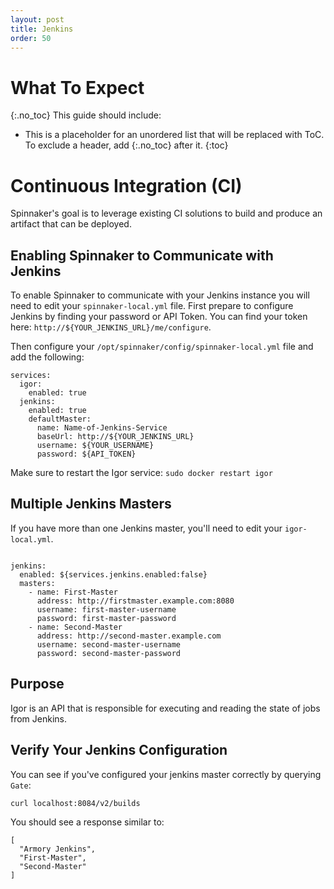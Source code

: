 ```yaml
---
layout: post
title: Jenkins
order: 50
---
```


# What To Expect
{:.no_toc}
This guide should include:
* This is a placeholder for an unordered list that will be replaced with ToC. To exclude a header, add {:.no_toc} after it.
{:toc}

# Continuous Integration (CI)
Spinnaker's goal is to leverage existing CI solutions to build and produce an artifact that can be deployed.

## Enabling Spinnaker to Communicate with Jenkins

To enable Spinnaker to communicate with your Jenkins instance you will need to edit your `spinnaker-local.yml` file.
First prepare to configure Jenkins by finding your password or API Token.  You can find your token here: `http://${YOUR_JENKINS_URL}/me/configure`.

Then configure your `/opt/spinnaker/config/spinnaker-local.yml` file and add the following:

```
services:
  igor:
    enabled: true
  jenkins:
    enabled: true
    defaultMaster:
      name: Name-of-Jenkins-Service
      baseUrl: http://${YOUR_JENKINS_URL}
      username: ${YOUR_USERNAME}
      password: ${API_TOKEN}
```

Make sure to restart the Igor service: `sudo docker restart igor`

## Multiple Jenkins Masters

If you have more than one Jenkins master, you'll need to edit your `igor-local.yml`.

```

jenkins:
  enabled: ${services.jenkins.enabled:false}
  masters:
    - name: First-Master
      address: http://firstmaster.example.com:8080
      username: first-master-username
      password: first-master-password
    - name: Second-Master
      address: http://second-master.example.com
      username: second-master-username
      password: second-master-password
```

## Purpose
Igor is an API that is responsible for executing and reading the state of jobs from Jenkins.


## Verify Your Jenkins Configuration
You can see if you've configured your jenkins master correctly by querying `Gate`:
```
curl localhost:8084/v2/builds
```

You should see a response similar to:
```
[
  "Armory Jenkins",
  "First-Master",
  "Second-Master"
]
```
